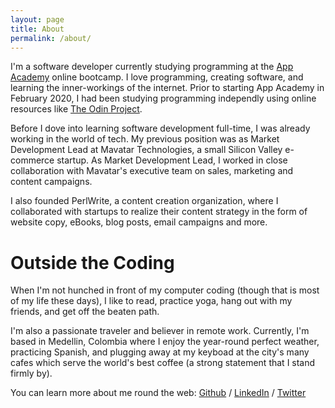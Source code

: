 ```yaml
---
layout: page
title: About
permalink: /about/
---
```


I'm a software developer currently studying programming at the [App Academy](https://appacademy.io/) online bootcamp. I love programming, creating software, and learning the inner-workings of the internet. Prior to starting App Academy in February 2020, I had been studying programming independly using online resources like [The Odin Project](https://theodinproject.org).

Before I dove into learning software development full-time, I was already working in the world of tech. My previous position was as Market Development Lead at Mavatar Technologies, a small Silicon Valley e-commerce startup. As Market Development Lead, I worked in close collaboration with Mavatar's executive team on sales, marketing and content campaigns. 

I also founded PerlWrite, a content creation organization, where I collaborated with startups to realize their content strategy in the form of website copy, eBooks, blog posts, email campaigns and more.  

# Outside the Coding
When I'm not hunched in front of my computer coding (though that is most of my life these days), I like to read, practice yoga, hang out with my friends, and get off the beaten path.

I'm also a passionate traveler and believer in remote work. Currently, I'm based in Medellin, Colombia where I enjoy the year-round perfect weather, practicing Spanish, and plugging away at my keyboad at the city's many cafes which serve the world's best coffee (a strong statement that I stand firmly by).

You can learn more about me round the web:
[Github](https://github.com/bpmutter) / [LinkedIn](https://www.linkedin.com/in/ben-perlmutter-a410228a/) / [Twitter](https://twitter.com/bpmutter)